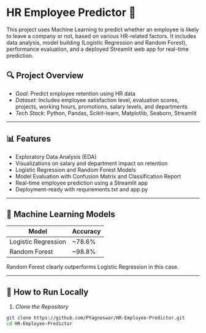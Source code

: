 # HR Employee Predictor 🎯

This project uses Machine Learning to predict whether an employee is likely to leave a company or not, based on various HR-related factors. It includes data analysis, model building (Logistic Regression and Random Forest), performance evaluation, and a deployed Streamlit web app for real-time prediction.

## 🔍 Project Overview

- *Goal*: Predict employee retention using HR data
- *Dataset*: Includes employee satisfaction level, evaluation scores, projects, working hours, promotions, salary levels, and departments
- *Tech Stack*: Python, Pandas, Scikit-learn, Matplotlib, Seaborn, Streamlit

---

## 📊 Features

- Exploratory Data Analysis (EDA)
- Visualizations on salary and department impact on retention
- Logistic Regression and Random Forest Models
- Model Evaluation with Confusion Matrix and Classification Report
- Real-time employee prediction using a Streamlit app
- Deployment-ready with requirements.txt and app.py

---

## 🧠 Machine Learning Models

| Model              | Accuracy |
|-------------------|----------|
| Logistic Regression | ~78.6%   |
| Random Forest       | ~98.8%   |

Random Forest clearly outperforms Logistic Regression in this case.

---

## 🚀 How to Run Locally

1. *Clone the Repository*

```bash
git clone https://github.com/PYagneswar/HR-Employee-Predictor.git
cd HR-Employee-Predictor